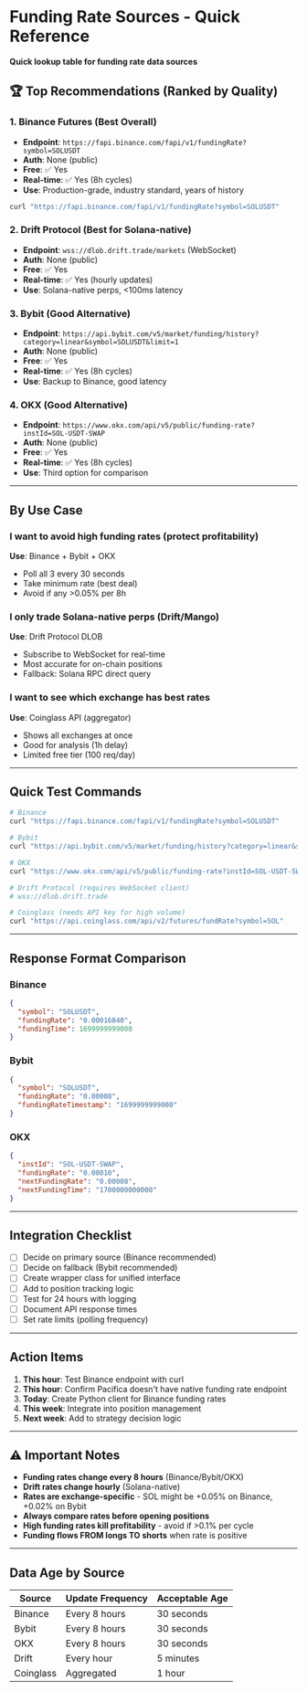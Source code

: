 # Funding Rate Sources - Quick Reference

**Quick lookup table for funding rate data sources**

## 🏆 Top Recommendations (Ranked by Quality)

### 1. Binance Futures (Best Overall)
- **Endpoint**: `https://fapi.binance.com/fapi/v1/fundingRate?symbol=SOLUSDT`
- **Auth**: None (public)
- **Free**: ✅ Yes
- **Real-time**: ✅ Yes (8h cycles)
- **Use**: Production-grade, industry standard, years of history

```bash
curl "https://fapi.binance.com/fapi/v1/fundingRate?symbol=SOLUSDT"
```

### 2. Drift Protocol (Best for Solana-native)
- **Endpoint**: `wss://dlob.drift.trade/markets` (WebSocket)
- **Auth**: None (public)
- **Free**: ✅ Yes
- **Real-time**: ✅ Yes (hourly updates)
- **Use**: Solana-native perps, <100ms latency

### 3. Bybit (Good Alternative)
- **Endpoint**: `https://api.bybit.com/v5/market/funding/history?category=linear&symbol=SOLUSDT&limit=1`
- **Auth**: None (public)
- **Free**: ✅ Yes
- **Real-time**: ✅ Yes (8h cycles)
- **Use**: Backup to Binance, good latency

### 4. OKX (Good Alternative)
- **Endpoint**: `https://www.okx.com/api/v5/public/funding-rate?instId=SOL-USDT-SWAP`
- **Auth**: None (public)
- **Free**: ✅ Yes
- **Real-time**: ✅ Yes (8h cycles)
- **Use**: Third option for comparison

---

## By Use Case

### I want to avoid high funding rates (protect profitability)
**Use**: Binance + Bybit + OKX
- Poll all 3 every 30 seconds
- Take minimum rate (best deal)
- Avoid if any >0.05% per 8h

### I only trade Solana-native perps (Drift/Mango)
**Use**: Drift Protocol DLOB
- Subscribe to WebSocket for real-time
- Most accurate for on-chain positions
- Fallback: Solana RPC direct query

### I want to see which exchange has best rates
**Use**: Coinglass API (aggregator)
- Shows all exchanges at once
- Good for analysis (1h delay)
- Limited free tier (100 req/day)

---

## Quick Test Commands

```bash
# Binance
curl "https://fapi.binance.com/fapi/v1/fundingRate?symbol=SOLUSDT"

# Bybit
curl "https://api.bybit.com/v5/market/funding/history?category=linear&symbol=SOLUSDT&limit=1"

# OKX
curl "https://www.okx.com/api/v5/public/funding-rate?instId=SOL-USDT-SWAP"

# Drift Protocol (requires WebSocket client)
# wss://dlob.drift.trade

# Coinglass (needs API key for high volume)
curl "https://api.coinglass.com/api/v2/futures/fundRate?symbol=SOL"
```

---

## Response Format Comparison

### Binance
```json
{
  "symbol": "SOLUSDT",
  "fundingRate": "0.00016840",
  "fundingTime": 1699999999000
}
```

### Bybit
```json
{
  "symbol": "SOLUSDT",
  "fundingRate": "0.00008",
  "fundingRateTimestamp": "1699999999000"
}
```

### OKX
```json
{
  "instId": "SOL-USDT-SWAP",
  "fundingRate": "0.00010",
  "nextFundingRate": "0.00008",
  "nextFundingTime": "1700000000000"
}
```

---

## Integration Checklist

- [ ] Decide on primary source (Binance recommended)
- [ ] Decide on fallback (Bybit recommended)
- [ ] Create wrapper class for unified interface
- [ ] Add to position tracking logic
- [ ] Test for 24 hours with logging
- [ ] Document API response times
- [ ] Set rate limits (polling frequency)

---

## Action Items

1. **This hour**: Test Binance endpoint with curl
2. **This hour**: Confirm Pacifica doesn't have native funding rate endpoint
3. **Today**: Create Python client for Binance funding rates
4. **This week**: Integrate into position management
5. **Next week**: Add to strategy decision logic

---

## ⚠️ Important Notes

- **Funding rates change every 8 hours** (Binance/Bybit/OKX)
- **Drift rates change hourly** (Solana-native)
- **Rates are exchange-specific** - SOL might be +0.05% on Binance, +0.02% on Bybit
- **Always compare rates before opening positions**
- **High funding rates kill profitability** - avoid if >0.1% per cycle
- **Funding flows FROM longs TO shorts** when rate is positive

---

## Data Age by Source

| Source | Update Frequency | Acceptable Age |
|--------|------------------|-----------------|
| Binance | Every 8 hours | 30 seconds |
| Bybit | Every 8 hours | 30 seconds |
| OKX | Every 8 hours | 30 seconds |
| Drift | Every hour | 5 minutes |
| Coinglass | Aggregated | 1 hour |

